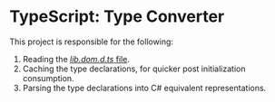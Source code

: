 ﻿# TypeScript: Type Converter

This project is responsible for the following:

1. Reading the [_lib.dom.d.ts_ file](https://raw.githubusercontent.com/microsoft/TypeScript/main/lib/lib.dom.d.ts).
1. Caching the type declarations, for quicker post initialization consumption.
1. Parsing the type declarations into C# equivalent representations.
